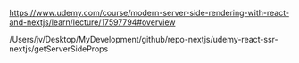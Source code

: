 https://www.udemy.com/course/modern-server-side-rendering-with-react-and-nextjs/learn/lecture/17597794#overview

/Users/jv/Desktop/MyDevelopment/github/repo-nextjs/udemy-react-ssr-nextjs/getServerSideProps


